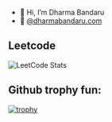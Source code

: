 - 👋 Hi, I’m Dharma Bandaru
- 👀 [@dharmabandaru.com](https://dharmabandaru.com/)



## Leetcode
![LeetCode Stats](https://leetcard.jacoblin.cool/Dharma_Bandaru?theme=dark&font=JetBrains%20Mono&ext=contest)

## Github trophy fun: 
[![trophy](https://github-profile-trophy.vercel.app/?username=dharma6)](https://github.com/dharma6/github-profile-trophy)
